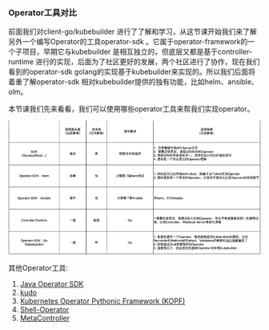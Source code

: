 ### Operator工具对比

前面我们对client-go/kubebuilder
进行了了解和学习，从这节课开始我们来了解另外一个编写Operator的工具operator-sdk
。它属于operator-framework的一个子项目，早期它与kubebuilder
是相互独立的，但底层又都是基于controller-runtime
进行的实现，后面为了社区更好的发展，两个社区进行了协作，现在我们看到的operator-sdk 
golang的实现基于kubebuilder来实现的。所以我们后面将着重了解operator-sdk
相对kubebuilder提供的独有功能，比如helm、ansible、olm。


本节课我们先来看看，我们可以使用哪些operator工具来帮我们实现operator。

![img.png](img.png)

其他Operator工具:
1. [Java Operator SDK](https://github.com/java-operator-sdk/java-operator-sdk)
2. [kudo](https://kudo.dev/)
3. [Kubernetes Operator Pythonic Framework (KOPF)](https://kopf.readthedocs.io/)
4. [Shell-Operator](https://github.com/flant/shell-operator)
5. [MetaController](https://github.com/metacontroller/metacontroller)
